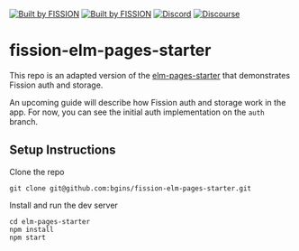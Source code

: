 [![Built by FISSION](https://img.shields.io/badge/⌘-Built_by_FISSION-purple.svg)](https://fission.codes)
[![Built by FISSION](https://img.shields.io/badge/webnative-v0.21.3-purple.svg )](https://github.com/fission-suite/webnative)
[![Discord](https://img.shields.io/discord/478735028319158273.svg)](https://discord.gg/zAQBDEq)
[![Discourse](https://img.shields.io/discourse/https/talk.fission.codes/topics)](https://talk.fission.codes)


# fission-elm-pages-starter

This repo is an adapted version of the [elm-pages-starter](https://github.com/dillonkearns/elm-pages-starter) that demonstrates Fission auth and storage.

An upcoming guide will describe how Fission auth and storage work in the app. For now, you can see the initial auth implementation on the `auth` branch.

## Setup Instructions

Clone the repo

```
git clone git@github.com:bgins/fission-elm-pages-starter.git
```

Install and run the dev server

```
cd elm-pages-starter
npm install
npm start
```
